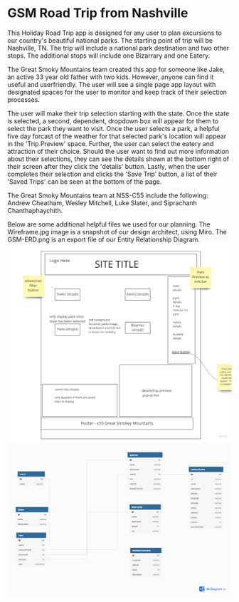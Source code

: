 # GSM Road Trip from Nashville
This Holiday Road Trip app is designed for any user to plan excursions to our country's beautiful national parks. The starting point of trip will be Nashville, TN. The trip will include a national park destination and two other stops. The additional stops will include one Bizarrary and one Eatery.

The Great Smoky Mountains team created this app for someone like Jake, an active 33 year old father with two kids. However, anyone can find it useful and userfriendly. The user will see a single page app layout with designated spaces for the user to monitor and keep track of their selection processes. 

The user will make their trip selection starting with the state. Once the state is selected, a second, dependent, dropdown box will appear for them to select the park they want to visit. Once the user selects a park, a helpful five day forcast of the weather for that selected park's location will appear in the 'Trip Preview' space. Further, the user can select the eatery and attraction of their choice. Should the user want to find out more information about their selections, they can see the details shown at the bottom right of their screen after they click the 'details' button. Lastly, when the user completes their selection and clicks the 'Save Trip' button, a list of their 'Saved Trips' can be seen at the bottom of the page. 


The Great Smoky Mountains team at NSS-C55 include the following: Andrew Cheatham, Wesley Mitchell, Luke Slater, and Siprachanh Chanthaphaychith.


Below are some additional helpful files we used for our planning. The Wireframe.jpg image is a snapshot of our design architect, using Miro. The GSM-ERD.png is an export file of our Entity Relationship Diagram.
<img src="/images/Wireframe.jpg" alt="wireFrame">
<img src="/images/GSM-ERD.png" alt="ERD">